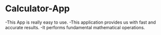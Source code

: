 # Calculator-App

-This App is really easy to use.
-This application provides us with fast and accurate results.
-It performs fundamental mathematical operations.
